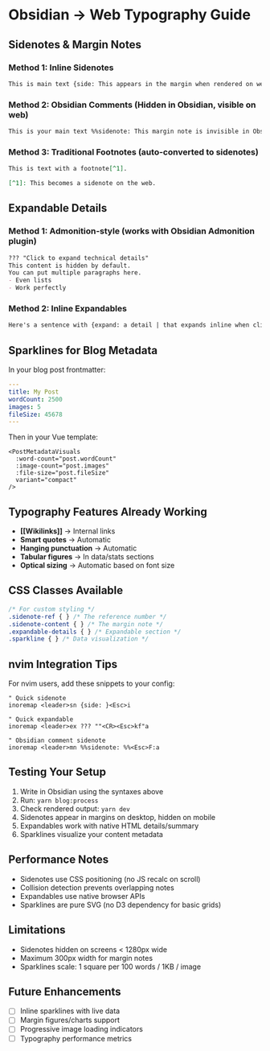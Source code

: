 # Obsidian → Web Typography Guide

## Sidenotes & Margin Notes

### Method 1: Inline Sidenotes
```markdown
This is main text {side: This appears in the margin when rendered on web} and continues here.
```

### Method 2: Obsidian Comments (Hidden in Obsidian, visible on web)
```markdown
This is your main text %%sidenote: This margin note is invisible in Obsidian but shows on the web%% and continues.
```

### Method 3: Traditional Footnotes (auto-converted to sidenotes)
```markdown
This is text with a footnote[^1].

[^1]: This becomes a sidenote on the web.
```

## Expandable Details

### Method 1: Admonition-style (works with Obsidian Admonition plugin)
```markdown
??? "Click to expand technical details"
This content is hidden by default.
You can put multiple paragraphs here.
- Even lists
- Work perfectly
```

### Method 2: Inline Expandables
```markdown
Here's a sentence with {expand: a detail | that expands inline when clicked}.
```

## Sparklines for Blog Metadata

In your blog post frontmatter:
```yaml
---
title: My Post
wordCount: 2500
images: 5
fileSize: 45678
---
```

Then in your Vue template:
```vue
<PostMetadataVisuals
  :word-count="post.wordCount"
  :image-count="post.images"
  :file-size="post.fileSize"
  variant="compact"
/>
```

## Typography Features Already Working

- **[[Wikilinks]]** → Internal links
- **Smart quotes** → Automatic
- **Hanging punctuation** → Automatic
- **Tabular figures** → In data/stats sections
- **Optical sizing** → Automatic based on font size

## CSS Classes Available

```css
/* For custom styling */
.sidenote-ref { } /* The reference number */
.sidenote-content { } /* The margin note */
.expandable-details { } /* Expandable section */
.sparkline { } /* Data visualization */
```

## nvim Integration Tips

For nvim users, add these snippets to your config:

```vim
" Quick sidenote
inoremap <leader>sn {side: }<Esc>i

" Quick expandable
inoremap <leader>ex ??? ""<CR><Esc>kf"a

" Obsidian comment sidenote
inoremap <leader>mn %%sidenote: %%<Esc>F:a
```

## Testing Your Setup

1. Write in Obsidian using the syntaxes above
2. Run: `yarn blog:process`
3. Check rendered output: `yarn dev`
4. Sidenotes appear in margins on desktop, hidden on mobile
5. Expandables work with native HTML details/summary
6. Sparklines visualize your content metadata

## Performance Notes

- Sidenotes use CSS positioning (no JS recalc on scroll)
- Collision detection prevents overlapping notes
- Expandables use native browser APIs
- Sparklines are pure SVG (no D3 dependency for basic grids)

## Limitations

- Sidenotes hidden on screens < 1280px wide
- Maximum 300px width for margin notes
- Sparklines scale: 1 square per 100 words / 1KB / image

## Future Enhancements

- [ ] Inline sparklines with live data
- [ ] Margin figures/charts support
- [ ] Progressive image loading indicators
- [ ] Typography performance metrics